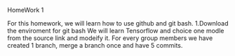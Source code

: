 HomeWork 1

For this homework, we will learn how to use github and git bash.
 1.Download the enviroment for git bash
We will learn Tensorflow and choice one modle from the source link and modeify it.
For every group members we have created 1 branch, merge a branch once and have 5 commits.

